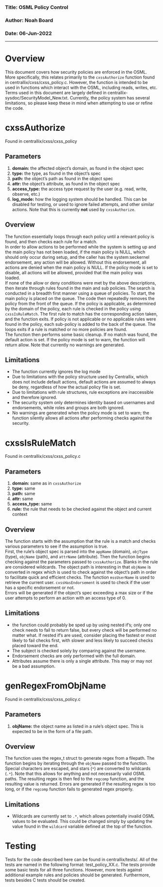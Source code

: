### **Title:**	OSML Policy Control
### **Author:**	Noah Board  
### **Date:**	06-Jun-2022  
  
---

# Overview
This document covers how security policies are enforced in the OSML. More specifically, this relates primarily to the `cxssAuthorize` function found in centrallix/cxss/cxss_policy.c. However, the function is intended to be used in functions which interact with the OSML, including reads, writes, etc. Terms used in this document are largely defined in centrallix-sysdoc/SecurityModel_New.txt. Currently, the policy system has several limitations, so please keep these in mind when attempting to use or refine the code. 

     
# cxssAuthorize 
Found in centrallix/cxss/cxss_policy  

## Parameters
1. **domain:** the affected object’s domain, as found in the object spec
2. **type:** the type, as found in the object’s spec
3. **path:** the object’s path as found in the object spec
4. **attr:** the object’s attribute, as found in the object spec
5. **access_type:** the access type request by the user (e.g. read, write, observe, etc.)
6. **log_mode:** how the logging system should be handled. This can be disabled for testing, or used to ignore failed attempts, and other similar actions. Note that this is currently **not** used by `cxssAuthorize`.  

## Overview
The function essentially loops through each policy until a relevant policy is found, and then checks each rule for a match.  
In order to allow actions to be performed while the system is setting up and the main policy has not been loaded, if the main policy is NULL, which should only occur during setup, and the caller has the system:seckernel endorsement, any action will be allowed. Without this endorsement, all actions are denied when the main policy is NULL. 
If the policy mode is set to disable, all actions will be allowed, provided that the main policy was loaded.   
If none of the allow or deny conditions were met by the above descriptions, then iterate through rules found in the main and sub policies. The search is conducted in a breadth first manner using a queue of policies. To start, the main policy is placed on the queue. The code then repeatedly removes the policy from the front of the queue. If the policy is applicable, as determined by the domain of the policy, each rule is checked in the policy using `cxssIsRuleMatch`. The first rule to match has the corresponding action taken, and the function exits. If policy is not applicable or no applicable rules were found in the policy, each sub-policy is added to the back of the queue. The loops exits if a rule is matched or no more policies are found.   
The function then performs some basic cleanup. If no match was found, the default action is set. If the policy mode is set to warn, the function will return allow. Note that currently no warnings are generated.   

## Limitations
- The function currently ignores the log mode
- Due to limitations with the policy structure used by Centrallix, which does not include default actions, default actions are assumed to always be deny, regardless of how the actual policy file is set. 
- Due to limitations with rule structures, rule exceptions are inaccessible and therefore ignored. 
- The security system only determines identity based on usernames and endorsements, while roles and groups are both ignored. 
- No warnings are generated when the policy mode is set to warn; the function silently allows all actions after performing checks against the security. 


# cxssIsRuleMatch
Found in centrallix/cxss/cxss_policy.c

## Parameters
1. **domain:** same as in `cxssAuthorize`
2. **type:** same
3. **path:** same
4. **attr:** same
5. **access_type:** same
6. **rule:** the rule that needs to be checked against the object and current context

## Overview  
The function starts with the assumption that the rule is a match and checks various parameters to see if the assumption is true.   
First, the rule’s object spec is parsed into the `appName` (domain), `objType` (type), `objName` (path), and `attrName` (attribute). Then the function begins checking against the parameters passed to `cxssAuthorize`. Blanks in the rule are considered wildcards. The object path is interesting in that `objName` is converted in regex which is used to check against the object’s path in order to facilitate quick and efficient checks. The function `mssUserName` is used to retrieve the current user. `cxssHasEndorsement` is used to check if the user has a specific endorsement or not.   
Errors will be generated if the object’s spec exceeding a max size or if the user attempts to perform an action with an access type of 0.  

## Limitations
- the function could probably be sped up by using nested if’s; only one check needs to fail to return false, but every check will be performed no matter what. If nested if’s are used, consider placing the fastest or most likely to fail checks first, with slower and less likely to succeed checks placed toward the end. 
- The subject is checked solely by comparing against the username. 
- Endorsement checks are only performed with the full domain.
- Attributes assume there is only a single attribute. This may or may not be a bad assumption. 

  
# genRegexFromObjName
Found in centrallix/cxss/cxss_policy.c
## Parameters
1. **objName:** the object name as listed in a rule’s object spec. This is expected to be in the form of a file path.
## Overview
The function uses the regex_t struct to generate regex from a filepath. 
The function begins by iterating through the `objName` passed to the function. Special characters are escaped, and stars (`*`) are converted to wildcards (`.*`). Note that this allows for anything and not necessarily valid OSML paths. The resulting regex is then fed to the `regcomp` function, and the resulting value is returned. 
Errors are generated if the resulting regex is too long, or if the `regcomp` function fails to generated regex properly. 
## Limitations
- Wildcards are currently set to `.*`, which allows potentially invalid OSML values to be evaluated. This could be changed simply by updating the value found in the `wildcard` variable defined at the top of the function. 


# Testing
Tests for the code described here can be found in centrallix/tests/. All of the tests are named in the following format: test_policy_XX.c. The tests provide some basic tests for all three functions. However, more tests against additional example rules and policies should be generated. Furthermore, tests besides C tests should be created.  